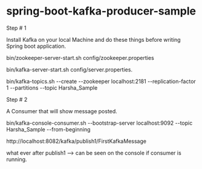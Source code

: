 # spring-boot-kafka-producer-sample

Step # 1 

Install Kafka on your local Machine and do these things before writing Spring boot application.

bin/zookeeper-server-start.sh config/zookeeper.properties

bin/kafka-server-start.sh config/server.properties.

bin/kafka-topics.sh --create --zookeeper localhost:2181 --replication-factor 1 --partitions --topic Harsha_Sample

Step # 2 

A Consumer that will show message posted.

bin/kafka-console-consumer.sh --bootstrap-server localhost:9092 --topic Harsha_Sample --from-beginning 


http://localhost:8082/kafka/publish1/FirstKafkaMessage 

what ever after publish1 —> can be seen on the console if consumer is running.
